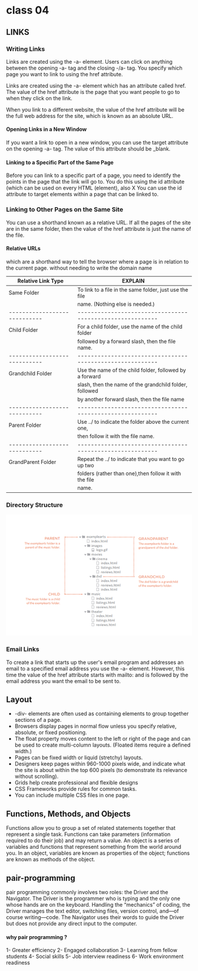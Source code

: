 # class 04

## LINKS

### Writing Links

Links are created using the -a- element. Users can click on anything between the opening -a- tag and the closing -/a- tag. You specify which page you want to link to using the href attribute.

Links are created using the -a- element which has an attribute called href. The value of the href attribute is the page that you want people to go to when they click on the link.

When you link to a different website, the value of the href attribute will be the full web address for the site, which is known as an absolute URL.

#### Opening Links in a New Window

If you want a link to open in a new window, you can use the target attribute on the opening -a- tag. The value of this attribute should be _blank.

#### Linking to a Specific Part of the Same Page 

Before you can link to a specific part of a page, you need to identify the points in the page that the link will go to. You do this using the id attribute (which can be used on every HTML (element), also X You can use the id attribute to target elements within a page that can be linked to.

### Linking to Other Pages on the Same Site

You can use a shorthand known as a relative URL. If all the pages of the site are in the same folder, then the value of the href attribute is just the name of the file.

#### Relative URLs
which are a shorthand way to tell the browser where a page is in relation to the current page. without needing to write the domain name 

| Relative Link Type         | EXPLAIN                  
|----------------------------| --------------------------------------------------------|
| Same Folder                | To link to a file in the same folder, just use the file |
|                            |  name. (Nothing else is needed.)                        |
|----------------------------|---------------------------------------------------------|
| Child Folder               | For a child folder, use the name of the child folder    |
|                            | followed by a forward slash, then the file name.        |
|----------------------------|---------------------------------------------------------|
| Grandchild Folder          | Use the name of the child folder, followed by a forward |
|                            | slash, then the name of the grandchild folder, followed |
|                            | by another forward slash, then the file name            |
|----------------------------|---------------------------------------------------------|
| Parent Folder              | Use ../ to indicate the folder above the current one,   |
|                            | then follow it with the file name.                      |
|----------------------------|---------------------------------------------------------|     
|GrandParent Folder          | Repeat the ../ to indicate that you want to go up two   |
|                            | folders (rather than one),then follow it with the file  |
|                            | name.                                                   | 
     

### Directory Structure


![Image of ldir](diroctry.png)


### Email Links

To create a link that starts up the user's email program and addresses an email to a specified email address you use the -a- element. However, this time the value of the href attribute starts with mailto: and is followed by the email address you want the email to be sent to.


## Layout

*  -div- elements are often used as containing elements to group together sections of a page.
* Browsers display pages in normal flow unless you specify relative, absolute, or fixed positioning.
* The float property moves content to the left or right of the page and can be used to create multi-column layouts. (Floated items require a defined width.)
* Pages can be fixed width or liquid (stretchy) layouts.
* Designers keep pages within 960-1000 pixels wide, and indicate what the site is about within the top 600 pixels (to demonstrate its relevance without scrolling).
* Grids help create professional and flexible designs
* CSS Frameworks provide rules for common tasks.
* You can include multiple CSS files in one page.


## Functions, Methods, and Objects

Functions allow you to group a set of related statements together that represent a single task.
Functions can take parameters (information required to do their job) and may return a value.
An object is a series of variables and functions that represent something from the world around you.
In an object, variables are known as properties of the object; functions are known as methods of the object. 

## pair-programming

pair programming commonly involves two roles: the Driver and the Navigator. The Driver is the programmer who is typing and the only one whose hands are on the keyboard. Handling the “mechanics” of coding, the Driver manages the text editor, switching files, version control, and—of course writing—code. The Navigator uses their words to guide the Driver but does not provide any direct input to the computer.

#### why pair programming ?

1- Greater efficiency
2- Engaged collaboration
3- Learning from fellow students
4- Social skills
5- Job interview readiness
6- Work environment readiness
